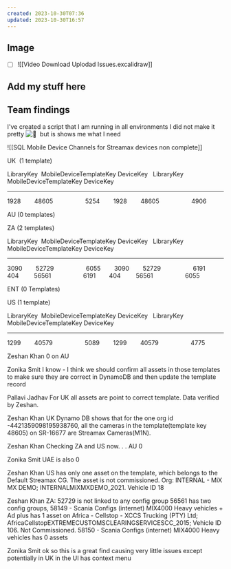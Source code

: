 ```yaml
---
created: 2023-10-30T07:36
updated: 2023-10-30T16:57
---
```

## Image

- [ ] ![[Video Download Uplodad Issues.excalidraw]]


## Add my stuff here


## Team findings

I've created a script that I am running in all environments
I did not make it pretty ![🙂](https://statics.teams.cdn.office.net/evergreen-assets/personal-expressions/v2/assets/emoticons/smile/default/30_f.png?v=v82)  but is shows me what I need

![[SQL Mobile Device Channels for Streamax devices non complete]]

UK  (1 template)

LibraryKey  MobileDeviceTemplateKey DeviceKey   LibraryKey  MobileDeviceTemplateKey DeviceKey  
----------- ----------------------- ----------- ----------- ----------------------- -----------  
1928        48605                   5254        1928        48605                   4906  

AU (0 templates)

ZA (2 templates)

LibraryKey  MobileDeviceTemplateKey DeviceKey   LibraryKey  MobileDeviceTemplateKey DeviceKey  
----------- ----------------------- ----------- ----------- ----------------------- -----------  
3090        52729                   6055        3090        52729                   6191  
404         56561                   6191        404         56561                   6055  

ENT (0 Templates)

US (1 template)

LibraryKey  MobileDeviceTemplateKey DeviceKey   LibraryKey  MobileDeviceTemplateKey DeviceKey  
----------- ----------------------- ----------- ----------- ----------------------- -----------  
1299        40579                   5089        1299        40579                   4775


Zeshan Khan
0 on AU 

Zonika Smit
I know - I think we should confirm all assets in those templates to make sure they are correct in DynamoDB and then update the template record

Pallavi Jadhav
For UK all assets are point to correct template. Data verified by Zeshan.

Zeshan Khan
UK Dynamo DB shows that for the one org id -4421359098195938760, all the cameras in the template(template key 48605) on SR-16677 are Streamax Cameras(M1N).

Zeshan Khan
Checking ZA and US now. . .
AU 0 

Zonika Smit
UAE is also 0

Zeshan Khan
US has only one asset on the template, which belongs to the Default Streamax CG. The asset is not commissioned. Org: INTERNAL - MiX MX DEMO; INTERNALMiXMXDEMO_2021. Vehicle ID 18

Zeshan Khan
ZA:
52729 is not linked to any config group
56561 has two config groups, 
	58149 - Scania Configs (internet) MIX4000 Heavy vehicles + Ad plus has 1 asset on Africa - Cellstop - XCCS Trucking (PTY) Ltd; AfricaCellstopEXTREMECUSTOMSCLEARINGSERVICESCC_2015; Vehicle ID 106. Not Commissioned.
	58150 - Scania Configs (internet) MIX4000 Heavy vehicles has 0 assets

Zonika Smit
ok so this is a great find causing very little issues except potentially in UK in the UI
has context menu


